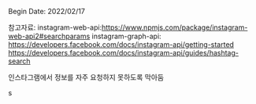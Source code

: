 Begin Date: 2022/02/17

참고자료:
instagram-web-api:https://www.npmjs.com/package/instagram-web-api2#searchparams
instagram-graph-api:
https://developers.facebook.com/docs/instagram-api/getting-started
https://developers.facebook.com/docs/instagram-api/guides/hashtag-search

인스타그램에서 정보를 자주 요청하지 못하도록 막아둠

<!-- (node:25406) UnhandledPromiseRejectionWarning: StatusCodeError: 429 - {"message":"feedback_required","spam":true,"feedback_title":"Try Again Later","feedback_message":"We limit how often you can do certain things on Instagram to protect our community. Tell us if you think we made a mistake.","feedback_url":"repute/report_problem/scraping/","feedback_appeal_label":"Tell us","feedback_ignore_label":"OK","feedback_action":"report_problem","status":"fail"} -->

s
